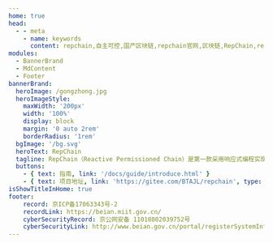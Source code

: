 ```yaml
---
home: true
head:
  - - meta
    - name: keywords
      content: repchain,自主可控,国产区块链,repchain官网,区块链,RepChain,repchain区块链,Repchain区块链
modules:
  - BannerBrand
  - MdContent
  - Footer
bannerBrand:
  heroImage: /gongzhong.jpg
  heroImageStyle:
    maxWidth: '200px'
    width: '100%'
    display: block
    margin: '0 auto 2rem'
    borderRadius: '1rem'
  bgImage: '/bg.svg'
  heroText: RepChain
  tagline: RepChain（Reactive Permissioned Chain）是第一款采用响应式编程实现的自主可控的区块链基础组件。由中国科学院软件研究所、贵阳信息技术研究院、中科软科技股份有限公司和北京连琪科技有限公司共同研发，支持单位有广州软件应用技术研究院、中科嘉速、中科金审和广州中科易德。RepChain已通过工信部信通院“2019、2020可信区块链”功能测试和性能测试。2022年Repchain入选了GVP（Gitee Most Valuable Project），荣获“Gitee 最有价值开源项目”。
  buttons:
    - { text: 指南, link: '/docs/guide/introduce.html' }
    - { text: 项目地址, link: 'https://gitee.com/BTAJL/repchain', type: 'plain' }
isShowTitleInHome: true
footer:
    record: 京ICP备17063343号-2
    recordLink: https://beian.miit.gov.cn/
    cyberSecurityRecord: 京公网安备 11010802039752号
    cyberSecurityLink: http://www.beian.gov.cn/portal/registerSystemInfo?recordcode=11010802039752
---
```

